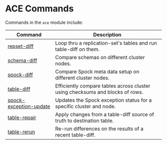 # ACE Commands

Commands in the `ace` module include:

| Command  | Description |
|----------|-------------|
| [repset-diff](doc/ace-repset-diff.md) | Loop thru a replication-set's tables and run table-diff on them. |
| [schema-diff](doc/ace-schema-diff.md) | Compare schemas on different cluster nodes. |
| [spock-diff](doc/ace-spock-diff.md) | Compare Spock meta data setup on different cluster nodes. |
| [table-diff](doc/ace-table-diff.md) | Efficiently compare tables across cluster using checksums and blocks of rows. |
| [spock-exception-update](doc/ace-spock-exception-update.md)| Updates the Spock exception status for a specific cluster and node. |
| [table-repair](doc/ace-table-repair.md) | Apply changes from a table-diff source of truth to destination table. |
| [table-rerun](doc/ace-table-rerun.md) | Re-run differences on the results of a recent table-diff. |
